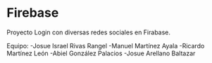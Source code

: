 # Firebase
Proyecto Login con diversas redes sociales en Firabase.

Equipo:
-Josue Israel Rivas Rangel
-Manuel Martínez Ayala
-Ricardo Martínez León
-Abiel González Palacios
-Josue Arellano Baltazar
